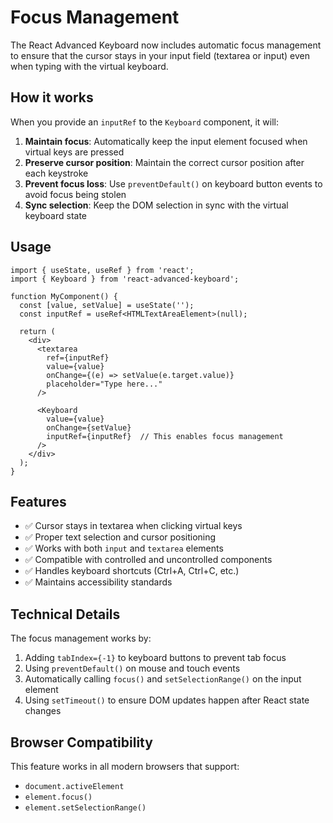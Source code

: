 # Focus Management

The React Advanced Keyboard now includes automatic focus management to ensure that the cursor stays in your input field (textarea or input) even when typing with the virtual keyboard.

## How it works

When you provide an `inputRef` to the `Keyboard` component, it will:

1. **Maintain focus**: Automatically keep the input element focused when virtual keys are pressed
2. **Preserve cursor position**: Maintain the correct cursor position after each keystroke
3. **Prevent focus loss**: Use `preventDefault()` on keyboard button events to avoid focus being stolen
4. **Sync selection**: Keep the DOM selection in sync with the virtual keyboard state

## Usage

```tsx
import { useState, useRef } from 'react';
import { Keyboard } from 'react-advanced-keyboard';

function MyComponent() {
  const [value, setValue] = useState('');
  const inputRef = useRef<HTMLTextAreaElement>(null);

  return (
    <div>
      <textarea
        ref={inputRef}
        value={value}
        onChange={(e) => setValue(e.target.value)}
        placeholder="Type here..."
      />
      
      <Keyboard
        value={value}
        onChange={setValue}
        inputRef={inputRef}  // This enables focus management
      />
    </div>
  );
}
```

## Features

- ✅ Cursor stays in textarea when clicking virtual keys
- ✅ Proper text selection and cursor positioning
- ✅ Works with both `input` and `textarea` elements
- ✅ Compatible with controlled and uncontrolled components
- ✅ Handles keyboard shortcuts (Ctrl+A, Ctrl+C, etc.)
- ✅ Maintains accessibility standards

## Technical Details

The focus management works by:

1. Adding `tabIndex={-1}` to keyboard buttons to prevent tab focus
2. Using `preventDefault()` on mouse and touch events
3. Automatically calling `focus()` and `setSelectionRange()` on the input element
4. Using `setTimeout()` to ensure DOM updates happen after React state changes

## Browser Compatibility

This feature works in all modern browsers that support:
- `document.activeElement`
- `element.focus()`
- `element.setSelectionRange()`
